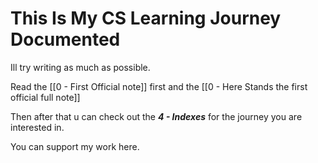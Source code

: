 # This Is My CS Learning Journey Documented

Ill try writing as much as possible.

Read the [[0 - First Official note]] first and the [[0 - Here Stands the first official full note]]

Then after that u can check out the ***4 - Indexes*** for the journey you are interested in.







You can support my work here.

